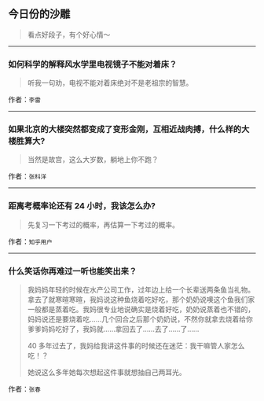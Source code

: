 ## 今日份的沙雕

> 看点好段子，有个好心情～


 
---

### 如何科学的解释风水学里电视镜子不能对着床？

> 听我一句劝，电视不能对着床绝对不是老祖宗的智慧。


作者：`李雷`

---

### 如果北京的大楼突然都变成了变形金刚，互相近战肉搏，什么样的大楼胜算大?

> 当然是故宫，这么大岁数，躺地上你不跑？


作者：`张科洋`

---

### 距离考概率论还有 24 小时，我该怎么办?

> 先复习一下考过的概率，再估算一下考过的概率。


作者：`知乎用户`

---

### 什么笑话你再难过一听也能笑出来？

> 我妈妈年轻的时候在水产公司工作，过年边上给一个长辈送两条鱼当礼物。拿去了就寒暄寒暄，我妈说这种鱼烧着吃好吃，那个奶奶说噢这个鱼我们家一般都是蒸着吃。我妈很专业地说确实是烧着好吃，奶奶说蒸着也不错的，妈妈说还是要烧着吃……几个回合之后那个奶奶说，不然你就拿去烧着给你爹爹妈妈吃好了，我妈就……拿回去了……去了……了……
> 
> 40 多年过去了，我妈给我讲这件事的时候还在迷茫：我干嘛管人家怎么吃！？
> 
> 她说这么多年她每次想起这件事就想抽自己两耳光。


作者：`张春`